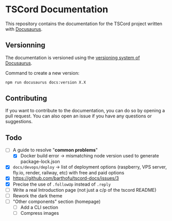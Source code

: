 # TSCord Documentation

This repository contains the documentation for the TSCord project written with [Docusaurus](https://docusaurus.io).

## Versionning

The documentation is versioned using the [versioning system of Docusaurus](https://docusaurus.io/docs/versioning).

Command to create a new version: 
```bash
npm run docusaurus docs:version X.X
```

## Contributing

If you want to contribute to the documentation, you can do so by opening a pull request. You can also open an issue if you have any questions or suggestions.

## Todo

- [ ] A guide to resolve "**common problems**"
    - [x] Docker build error -> mismatching node version used to generate package-lock.json
- [x] `docs/devops/deploy` -> list of deployment options (raspberry, VPS server, fly.io, render, railway, etc) with free and paid options
- [x] https://github.com/barthofu/tscord-docs/issues/3
- [x] Precise the use of `.followUp` instead of `.reply`
- [ ] Write a real Introduction page (not just a c/p of the tscord README)
- [ ] Rework the dark theme
- [ ] "Other components" section (homepage)
    - [ ] Add a CLI section
    - [ ] Compress images